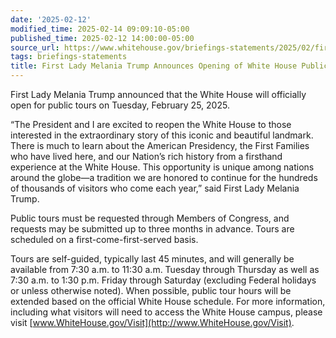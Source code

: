 ```yaml
---
date: '2025-02-12'
modified_time: 2025-02-14 09:09:10-05:00
published_time: 2025-02-12 14:00:00-05:00
source_url: https://www.whitehouse.gov/briefings-statements/2025/02/first-lady-melania-trump-announces-opening-of-white-house-public-tours/
tags: briefings-statements
title: First Lady Melania Trump Announces Opening of White House Public Tours
---
```

 
First Lady Melania Trump announced that the White House will officially
open for public tours on Tuesday, February 25, 2025.

“The President and I are excited to reopen the White House to those
interested in the extraordinary story of this iconic and beautiful
landmark. There is much to learn about the American Presidency, the
First Families who have lived here, and our Nation’s rich history from a
firsthand experience at the White House. This opportunity is unique
among nations around the globe—a tradition we are honored to continue
for the hundreds of thousands of visitors who come each year,” said
First Lady Melania Trump.

Public tours must be requested through Members of Congress, and requests
may be submitted up to three months in advance. Tours are scheduled on a
first-come-first-served basis.

Tours are self-guided, typically last 45 minutes, and will generally be
available from 7:30 a.m. to 11:30 a.m. Tuesday through Thursday as well
as 7:30 a.m. to 1:30 p.m. Friday through Saturday (excluding Federal
holidays or unless otherwise noted). When possible, public tour hours
will be extended based on the official White House schedule. For more
information, including what visitors will need to access the White House
campus, please visit
[www.WhiteHouse.gov/Visit](http://www.WhiteHouse.gov/Visit).
